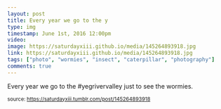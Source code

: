 ```yaml
---
layout: post
title: Every year we go to the y
type: img
timestamp: June 1st, 2016 12:00pm
video: 
image: https://saturdayxiii.github.io/media/145264893918.jpg
link: https://saturdayxiii.github.io/media/145264893918.jpg
tags: ["photo", "wormies", "insect", "caterpillar", "photography"]
comments: true
---
```


Every year we go to the #yegrivervalley just to see the wormies.
 
  
<small>source: https://saturdayxiii.tumblr.com/post/145264893918</small>